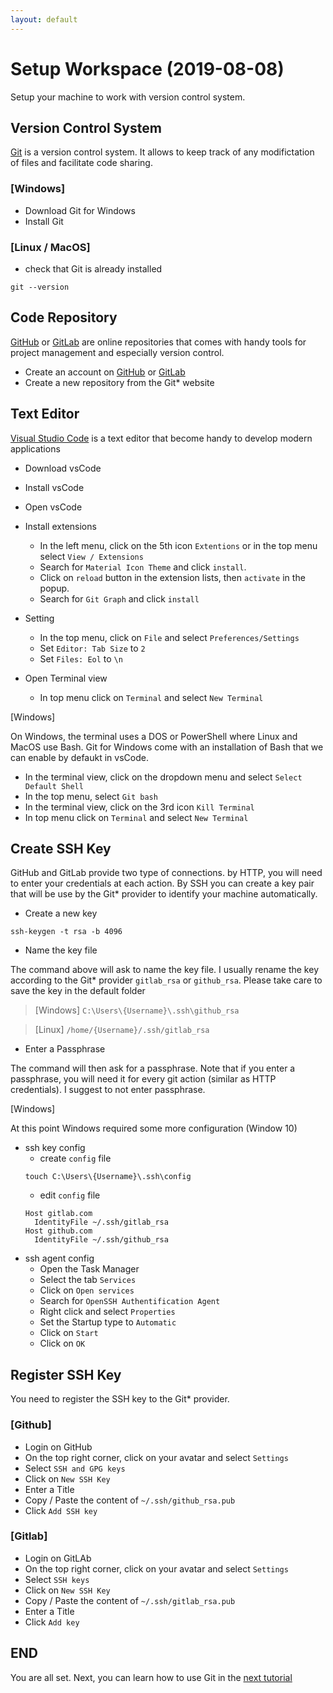 ```yaml
---
layout: default
---
```


# Setup Workspace (2019-08-08)
Setup your machine to work with version control system.

## Version Control System
[Git](https://git-scm.com/downloads) is a version control system. It allows to keep track of any modifictation of files and facilitate code sharing.

### [Windows]
* Download Git for Windows
* Install Git

### [Linux / MacOS]
* check that Git is already installed
```
git --version
```

## Code Repository
[GitHub](https://github.com/) or [GitLab](https://gitlab.com/) are online repositories that comes with handy tools for project management and especially version control.
* Create an account on [GitHub](https://github.com/) or [GitLab](https://gitlab.com/)
* Create a new repository from the Git* website

## Text Editor
[Visual Studio Code](https://code.visualstudio.com/) is a text editor that become handy to develop modern applications
* Download vsCode
* Install vsCode
* Open vsCode
* Install extensions
  * In the left menu, click on the 5th icon `Extentions` or in the top menu select `View / Extensions`
  * Search for `Material Icon Theme` and click `install`.
  * Click on `reload` button in the extension lists, then `activate` in the popup.
  * Search for `Git Graph` and click `install`
* Setting
  * In the top menu, click on `File` and select `Preferences/Settings`
  * Set `Editor: Tab Size` to `2`
  * Set `Files: Eol` to `\n`

* Open Terminal view
  * In top menu click on `Terminal` and select `New Terminal`

[Windows]

On Windows, the terminal uses a DOS or PowerShell where Linux and MacOS use Bash. Git for Windows come with an installation of Bash that we can enable by defaukt in vsCode.
* In the terminal view, click on the dropdown menu and select `Select Default Shell`
* In the top menu, select `Git bash`
* In the terminal view, click on the 3rd icon `Kill Terminal`
* In top menu click on `Terminal` and select `New Terminal`

## Create SSH Key
GitHub and GitLab provide two type of connections. by HTTP, you will need to enter your credentials at each action. By SSH you can create a key pair that will be use by the Git* provider to identify your machine automatically.

* Create a new key
```
ssh-keygen -t rsa -b 4096
```
* Name the key file

The command above will ask to name the key file. I usually rename the key according to the Git* provider `gitlab_rsa` or `github_rsa`. Please take care to save the key in the default folder

> [Windows] `C:\Users\{Username}\.ssh\github_rsa`

> [Linux] `/home/{Username}/.ssh/gitlab_rsa`

* Enter a Passphrase

The command will then ask for a passphrase. Note that if you enter a passphrase, you will need it for every git action (similar as HTTP credentials). I suggest to not enter passphrase.

[Windows]

At this point Windows required some more configuration (Window 10)

* ssh key config
  * create `config` file
  ```
  touch C:\Users\{Username}\.ssh\config
  ```
  * edit `config` file
  ```
  Host gitlab.com
    IdentityFile ~/.ssh/gitlab_rsa
  Host github.com
    IdentityFile ~/.ssh/github_rsa
  ```
* ssh agent config
  * Open the Task Manager
  * Select the tab `Services`
  * Click on `Open services`
  * Search for `OpenSSH Authentification Agent`
  * Right click and select `Properties`
  * Set the Startup type to `Automatic`
  * Click on `Start`
  * Click on `OK`

## Register SSH Key
You need to register the SSH key to the Git* provider. 

### [Github]
* Login on GitHub
* On the top right corner, click on your avatar and select `Settings`
* Select `SSH and GPG keys`
* Click on `New SSH Key`
* Enter a Title
* Copy / Paste the content of `~/.ssh/github_rsa.pub`
* Click `Add SSH key`

### [Gitlab]
* Login on GitLAb
* On the top right corner, click on your avatar and select `Settings`
* Select `SSH keys`
* Click on `New SSH Key`
* Copy / Paste the content of `~/.ssh/gitlab_rsa.pub`
* Enter a Title
* Click `Add key`

## END
You are all set. Next, you can learn how to use Git in the [next tutorial](tutorials/git.html)